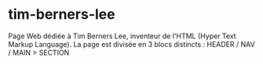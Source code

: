 # tim-berners-lee
Page Web dédiée à Tim Berners Lee, inventeur de l'HTML (Hyper Text Markup Language).
La page est divisée en 3 blocs distincts : HEADER / NAV / MAIN > SECTION
